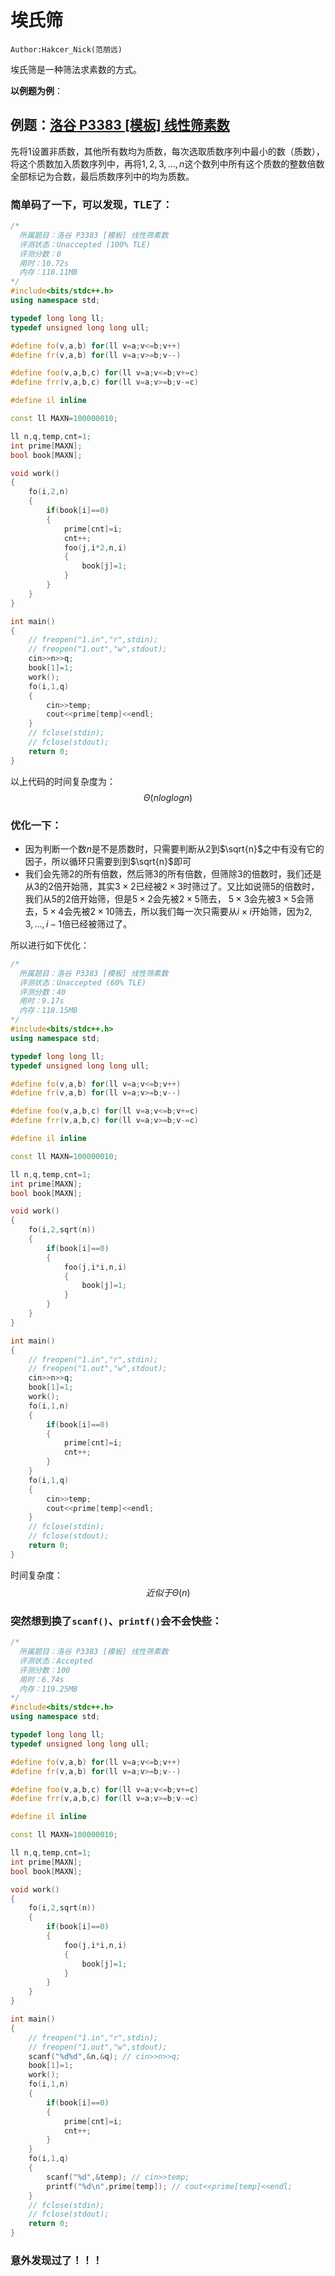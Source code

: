 # **埃氏筛**

```
Author:Hakcer_Nick(范朋远)
```

埃氏筛是一种筛法求素数的方式。

**以例题为例**：

## **例题：[洛谷 P3383 [模板] 线性筛素数](https://www.luogu.com.cn/problem/P3383)**

先将$1$设置非质数，其他所有数均为质数，每次选取质数序列中最小的数（质数），将这个质数加入质数序列中，再将$1,2,3,\dots,n$这个数列中所有这个质数的整数倍数全部标记为合数，最后质数序列中的均为质数。

### **简单码了一下，可以发现，TLE了：**

```c++
/*
  所属题目：洛谷 P3383 [模板] 线性筛素数
  评测状态：Unaccepted (100% TLE)
  评测分数：0
  用时：10.72s
  内存：118.11MB
*/
#include<bits/stdc++.h>
using namespace std;

typedef long long ll;
typedef unsigned long long ull;

#define fo(v,a,b) for(ll v=a;v<=b;v++)
#define fr(v,a,b) for(ll v=a;v>=b;v--)

#define foo(v,a,b,c) for(ll v=a;v<=b;v+=c)
#define frr(v,a,b,c) for(ll v=a;v>=b;v-=c)

#define il inline

const ll MAXN=100000010;

ll n,q,temp,cnt=1;
int prime[MAXN];
bool book[MAXN];

void work()
{
    fo(i,2,n)
    {
        if(book[i]==0)
        {
            prime[cnt]=i;
            cnt++;
            foo(j,i*2,n,i)
            {
                book[j]=1;
            }
        }
    }
}

int main()
{
    // freopen("1.in","r",stdin);
    // freopen("1.out","w",stdout);
    cin>>n>>q;
    book[1]=1;
    work();
    fo(i,1,q)
    {
        cin>>temp;
        cout<<prime[temp]<<endl;
    }
    // fclose(stdin);
    // fclose(stdout);
    return 0;
}

```

以上代码的时间复杂度为：
$$
\Theta(n log log n)
$$

### **优化一下：**

- 因为判断一个数$n$是不是质数时，只需要判断从$2$到$\sqrt{n}$之中有没有它的因子，所以循环只需要到到$\sqrt{n}$即可
- 我们会先筛$2$的所有倍数，然后筛$3$的所有倍数，但筛除$3$的倍数时，我们还是从$3$的$2$倍开始筛，其实$3×2$已经被$2×3$时筛过了。又比如说筛$5$的倍数时，我们从$5$的$2$倍开始筛，但是$5×2$会先被$2×5$筛去， $5×3$会先被$3×5$会筛去，$5×4$会先被$2×10$筛去，所以我们每一次只需要从$i×i$开始筛，因为$2,3,\dots,i-1$倍已经被筛过了。

所以进行如下优化：

```c++
/*
  所属题目：洛谷 P3383 [模板] 线性筛素数
  评测状态：Unaccepted (60% TLE)
  评测分数：40
  用时：9.17s
  内存：118.15MB
*/
#include<bits/stdc++.h>
using namespace std;

typedef long long ll;
typedef unsigned long long ull;

#define fo(v,a,b) for(ll v=a;v<=b;v++)
#define fr(v,a,b) for(ll v=a;v>=b;v--)

#define foo(v,a,b,c) for(ll v=a;v<=b;v+=c)
#define frr(v,a,b,c) for(ll v=a;v>=b;v-=c)

#define il inline

const ll MAXN=100000010;

ll n,q,temp,cnt=1;
int prime[MAXN];
bool book[MAXN];

void work()
{
    fo(i,2,sqrt(n))
    {
        if(book[i]==0)
        {
            foo(j,i*i,n,i)
            {
                book[j]=1;
            }
        }
    }
}

int main()
{
    // freopen("1.in","r",stdin);
    // freopen("1.out","w",stdout);
    cin>>n>>q;
    book[1]=1;
    work();
    fo(i,1,n)
    {
        if(book[i]==0)
        {
            prime[cnt]=i;
            cnt++;
        }
    }
    fo(i,1,q)
    {
        cin>>temp;
        cout<<prime[temp]<<endl;
    }
    // fclose(stdin);
    // fclose(stdout);
    return 0;
}

```

时间复杂度：
$$
近似于\Theta(n)
$$

### **突然想到换了`scanf()`、`printf()`会不会快些：**

```c++
/*
  所属题目：洛谷 P3383 [模板] 线性筛素数
  评测状态：Accepted
  评测分数：100
  用时：6.74s
  内存：119.25MB
*/
#include<bits/stdc++.h>
using namespace std;

typedef long long ll;
typedef unsigned long long ull;

#define fo(v,a,b) for(ll v=a;v<=b;v++)
#define fr(v,a,b) for(ll v=a;v>=b;v--)

#define foo(v,a,b,c) for(ll v=a;v<=b;v+=c)
#define frr(v,a,b,c) for(ll v=a;v>=b;v-=c)

#define il inline

const ll MAXN=100000010;

ll n,q,temp,cnt=1;
int prime[MAXN];
bool book[MAXN];

void work()
{
    fo(i,2,sqrt(n))
    {
        if(book[i]==0)
        {
            foo(j,i*i,n,i)
            {
                book[j]=1;
            }
        }
    }
}

int main()
{
    // freopen("1.in","r",stdin);
    // freopen("1.out","w",stdout);
    scanf("%d%d",&n,&q); // cin>>n>>q;
    book[1]=1;
    work();
    fo(i,1,n)
    {
        if(book[i]==0)
        {
            prime[cnt]=i;
            cnt++;
        }
    }
    fo(i,1,q)
    {
        scanf("%d",&temp); // cin>>temp;
        printf("%d\n",prime[temp]); // cout<<prime[temp]<<endl;
    }
    // fclose(stdin);
    // fclose(stdout);
    return 0;
}


```

### **意外发现过了！！！**